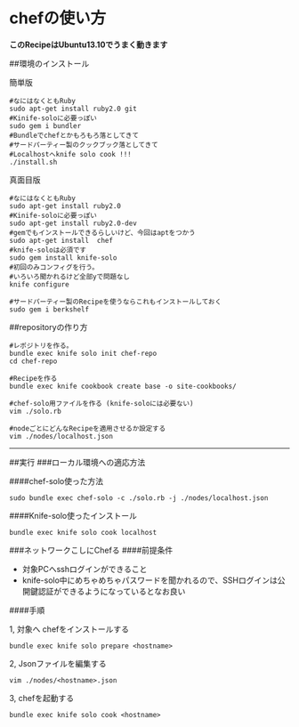 chefの使い方
=======================

**このRecipeはUbuntu13.10でうまく動きます**


##環境のインストール

簡単版
```bash:bash
#なにはなくともRuby
sudo apt-get install ruby2.0 git
#Kinife-soloに必要っぽい
sudo gem i bundler
#Bundleでchefとかもろもろ落としてきて
#サードパーティー製のクックブック落としてきて
#Localhostへknife solo cook !!!
./install.sh
```

真面目版
```bash:bash
#なにはなくともRuby
sudo apt-get install ruby2.0
#Kinife-soloに必要っぽい
sudo apt-get install ruby2.0-dev
#gemでもインストールできるらしいけど、今回はaptをつかう
sudo apt-get install  chef
#knife-soloは必須です
sudo gem install knife-solo
#初回のみコンフィグを行う。
#いろいろ聞かれるけど全部yで問題なし
knife configure

#サードパーティー製のRecipeを使うならこれもインストールしておく
sudo gem i berkshelf
```

##repositoryの作り方

```bash:bash
#レポジトリを作る。
bundle exec knife solo init chef-repo
cd chef-repo

#Recipeを作る
bundle exec knife cookbook create base -o site-cookbooks/

#chef-solo用ファイルを作る (knife-soloには必要ない)
vim ./solo.rb

#nodeごとにどんなRecipeを適用させるか設定する
vim ./nodes/localhost.json
```
----------------------
##実行
###ローカル環境への適応方法

####chef-solo使った方法

``` bash:bash
sudo bundle exec chef-solo -c ./solo.rb -j ./nodes/localhost.json
```

####Knife-solo使ったインストール

```bash:bash
bundle exec knife solo cook localhost
```

###ネットワークこしにChefる
####前提条件

- 対象PCへsshログインができること
- knife-solo中にめちゃめちゃパスワードを聞かれるので、SSHログインは公開鍵認証ができるようになっているとなお良い

####手順

1, 対象へ chefをインストールする

```bash:bash
bundle exec knife solo prepare <hostname>
```

2, Jsonファイルを編集する

```bash:bash
vim ./nodes/<hostname>.json
```

3, chefを起動する

```bash:bash
bundle exec knife solo cook <hostname>
```
